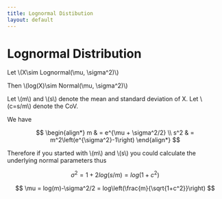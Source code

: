 ```yaml
---
title: Lognormal Distibution
layout: default
---
```


# Lognormal Distribution

Let \\(X\sim Lognormal(\mu, \sigma^2)\\)

Then \\(log(X)\sim Normal(\mu, \sigma^2)\\)

Let \\(m\\) and \\(s\\) denote the mean and standard deviation of X. Let \\(c=s/m\\) denote the CoV.

We have

$$
\begin{align*}
        m & = e^{\mu + \sigma^2/2} \\
        s^2 & = m^2\left(e^{\sigma^2}-1\right)
\end{align*}
$$

Therefore if you started with \\(m\\) and \\(s\\) you could calculate the underlying normal parameters thus

$$ \sigma^2 = 1+2log(s/m) = log(1+c^2) $$

$$ \mu = log(m)-\sigma^2/2 = log\left(\frac{m}{\sqrt{1+c^2}}\right) $$